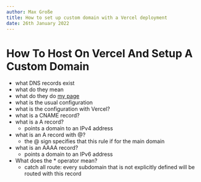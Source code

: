 ```yaml
---
author: Max Große
title: How to set up custom domain with a Vercel deployment
date: 26th January 2022
---
```


# How To Host On Vercel And Setup A Custom Domain

- what DNS records exist
- what do they mean
- what do they do
[my page](https://www.maxrn.net/)
- what is the usual configuration
- what is the configuration with Vercel?
- what is a CNAME record?
- what is a A record?
    - points a domain to an IPv4 address
- what is an A record with @?
    - the @ sign specifies that this rule if for the main domain
- what is an AAAA record?
    - points a domain to an IPv6 address
- What does the * operator mean?
    - catch all route: every subdomain that is not explicitly defined will be routed with this record